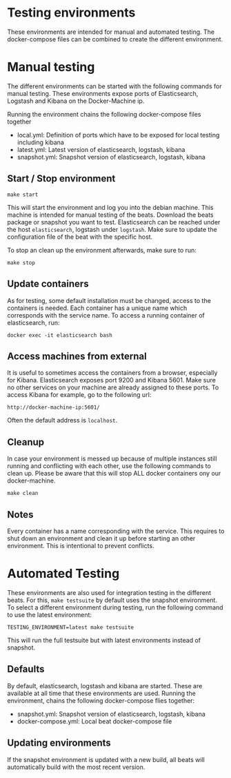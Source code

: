 # Testing environments

These environments are intended for manual and automated testing. The docker-compose files can be combined to create the different environment.


# Manual testing

The different environments can be started with the following commands for manual testing. These environments expose ports of Elasticsearch, Logstash and Kibana on the Docker-Machine ip.

Running the environment chains the following docker-compose files together

* local.yml: Definition of ports which have to be exposed for local testing including kibana
* latest.yml: Latest version of elasticsearch, logstash, kibana
* snapshot.yml: Snapshot version of elasticsearch, logstash, kibana


## Start / Stop environment

```
make start
```

This will start the environment and log you into the debian machine. This machine is intended for manual testing of the beats. Download the beats package or snapshot you want to test. Elasticsearch can be reached under the host `elasticsearch`, logstash under `logstash`. Make sure to update the configuration file of the beat with the specific host.

To stop an clean up the environment afterwards, make sure to run:

```
make stop
```


## Update containers

As for testing, some default installation must be changed, access to the containers is needed. Each container has a unique name which corresponds with the service name. To access a running container of elasticsearch, run:

```
docker exec -it elasticsearch bash
```

## Access machines from external

It is useful to sometimes access the containers from a browser, especially for Kibana. Elasticsearch exposes port 9200 and Kibana 5601. Make sure no other services on your machine are already assigned to these ports. To access Kibana for example, go to the following url:

```
http://docker-machine-ip:5601/
```

Often the default address is `localhost`.


## Cleanup
In case your environment is messed up because of multiple instances still running and conflicting with each other, use the following commands to clean up. Please be aware that this will stop ALL docker containers ony our docker-machine.

```
make clean
```


## Notes

Every container has a name corresponding with the service. This requires to shut down an environment and clean it up before starting an other environment. This is intentional to prevent conflicts.


# Automated Testing

These environments are also used for integration testing in the different beats. For this, `make testsuite` by default uses the snapshot environment. To select a different environment during testing, run the following command to use the latest environment:

```
TESTING_ENVIRONMENT=latest make testsuite
```

This will run the full testsuite but with latest environments instead of snapshot.


## Defaults

By default, elasticsearch, logstash and kibana are started. These are available at all time that these environments are used. Running the environment, chains the following docker-compose flies together:

* snapshot.yml: Snapshot version of elasticsearch, logstash, kibana
* docker-compose.yml: Local beat docker-compose file


## Updating environments

If the snapshot environment is updated with a new build, all beats will automatically build with the most recent version.
